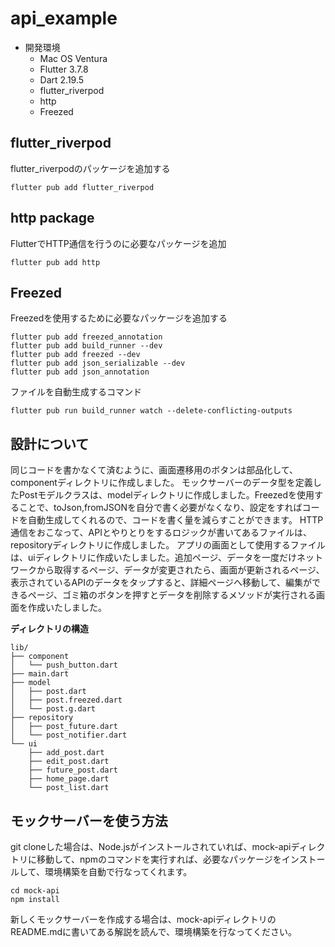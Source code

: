# api_example

- 開発環境
  - Mac OS Ventura
  - Flutter 3.7.8
  - Dart 2.19.5
  - flutter_riverpod
  - http
  - Freezed

## flutter_riverpod
flutter_riverpodのパッケージを追加する
```
flutter pub add flutter_riverpod
```

## http package
FlutterでHTTP通信を行うのに必要なパッケージを追加
```
flutter pub add http
```

## Freezed
Freezedを使用するために必要なパッケージを追加する
```
flutter pub add freezed_annotation
flutter pub add build_runner --dev
flutter pub add freezed --dev
flutter pub add json_serializable --dev
flutter pub add json_annotation
```
ファイルを自動生成するコマンド
```
flutter pub run build_runner watch --delete-conflicting-outputs
```

## 設計について
同じコードを書かなくて済むように、画面遷移用のボタンは部品化して、componentディレクトリに作成しました。
モックサーバーのデータ型を定義したPostモデルクラスは、modelディレクトリに作成しました。Freezedを使用することで、toJson,fromJSONを自分で書く必要がなくなり、設定をすればコードを自動生成してくれるので、コードを書く量を減らすことができます。
HTTP通信をおこなって、APIとやりとりをするロジックが書いてあるファイルは、repositoryディレクトリに作成しました。
アプリの画面として使用するファイルは、uiディレクトリに作成いたしました。追加ページ、データを一度だけネットワークから取得するページ、データが変更されたら、画面が更新されるページ、表示されているAPIのデータをタップすると、詳細ページへ移動して、編集ができるページ、ゴミ箱のボタンを押すとデータを削除するメソッドが実行される画面を作成いたしました。

**ディレクトリの構造**
```
lib/
├── component
│   └── push_button.dart
├── main.dart
├── model
│   ├── post.dart
│   ├── post.freezed.dart
│   └── post.g.dart
├── repository
│   ├── post_future.dart
│   └── post_notifier.dart
└── ui
    ├── add_post.dart
    ├── edit_post.dart
    ├── future_post.dart
    ├── home_page.dart
    └── post_list.dart
```

## モックサーバーを使う方法
git cloneした場合は、Node.jsがインストールされていれば、mock-apiディレクトリに移動して、npmのコマンドを実行すれば、必要なパッケージをインストールして、環境構築を自動で行なってくれます。

```
cd mock-api
npm install
```
新しくモックサーバーを作成する場合は、mock-apiディレクトリのREADME.mdに書いてある解説を読んで、環境構築を行なってください。